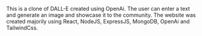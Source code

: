This is a clone of DALL-E created using OpenAi. The user can enter a text and generate an image and showcase it to the community.
The website was created majorily using React, NodeJS, ExpressJS, MongoDB, OpenAi and TailwindCss.
